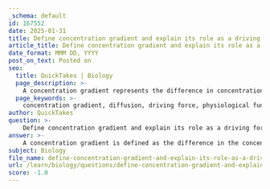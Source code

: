 ```yaml
---
_schema: default
id: 167552
date: 2025-01-31
title: Define concentration gradient and explain its role as a driving force for diffusion.
article_title: Define concentration gradient and explain its role as a driving force for diffusion.
date_format: MMM DD, YYYY
post_on_text: Posted on
seo:
  title: QuickTakes | Biology
  page_description: >-
    A concentration gradient represents the difference in concentration of a substance across a membrane, driving diffusion where molecules move from high to low concentration, crucial for physiological functions like nutrient uptake and gas exchange.
  page_keywords: >-
    concentration gradient, diffusion, driving force, physiological functions, nutrient uptake, waste removal, gas exchange, rate of diffusion, passive transport, equilibrium, cellular respiration, kinetic energy
author: QuickTakes
question: >-
    Define concentration gradient and explain its role as a driving force for diffusion.
answer: >-
    A concentration gradient is defined as the difference in the concentration of a substance across a space or membrane. In biological systems, this gradient is crucial because it dictates the movement of molecules, which tend to diffuse from areas of higher concentration to areas of lower concentration. This process is fundamental to various physiological functions, including nutrient uptake, waste removal, and gas exchange.\n\n### Role of Concentration Gradient as a Driving Force for Diffusion\n\n1. **Driving Force for Diffusion**: The concentration gradient serves as the primary driving force behind diffusion. Molecules naturally move down their concentration gradient, meaning they travel from regions where they are more concentrated to regions where they are less concentrated. This movement continues until equilibrium is reached, where the concentration of the substance is equal on both sides of the membrane.\n\n2. **Rate of Diffusion**: The steepness of the concentration gradient directly affects the rate of diffusion. A steeper gradient results in a faster rate of diffusion. For example, if there is a significant difference in oxygen concentration between the outside and inside of a cell, oxygen will diffuse into the cell more rapidly. This is essential for processes such as cellular respiration, where oxygen is required for energy production.\n\n3. **Passive Transport Mechanism**: In passive transport, which includes processes like simple diffusion and facilitated diffusion, substances move down their concentration gradient without the need for energy input from the cell. This spontaneous movement is driven by the inherent kinetic energy of the molecules. For instance, in facilitated diffusion, transport proteins assist in the movement of ions and polar molecules across the cell membrane, but the direction of movement is still dictated by the concentration gradient.\n\n4. **Equilibrium Achievement**: The ultimate goal of diffusion driven by a concentration gradient is to reach equilibrium. At equilibrium, the concentration of the substance is uniform across the space or membrane, and there is no net movement of molecules in any particular direction.\n\nIn summary, concentration gradients are essential for the process of diffusion, acting as the driving force that facilitates the movement of substances across cell membranes, thereby playing a critical role in maintaining cellular homeostasis and supporting various metabolic processes.
subject: Biology
file_name: define-concentration-gradient-and-explain-its-role-as-a-driving-force-for-diffusion.md
url: /learn/biology/questions/define-concentration-gradient-and-explain-its-role-as-a-driving-force-for-diffusion
score: -1.0
---
```


&nbsp;